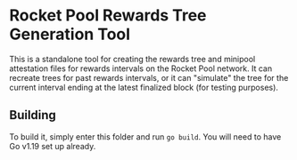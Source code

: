 # Rocket Pool Rewards Tree Generation Tool

This is a standalone tool for creating the rewards tree and minipool attestation files for rewards intervals on the Rocket Pool network.
It can recreate trees for past rewards intervals, or it can "simulate" the tree for the current interval ending at the latest finalized block (for testing purposes).


## Building

To build it, simply enter this folder and run `go build`.
You will need to have Go v1.19 set up already.
